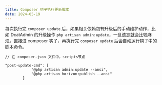 ```yaml
---
title: Composer 钩子执行更新脚本
date: 2024-05-19
---
```


每次执行完 `composer update` 后，如果相关依赖包有升级后的手动维护动作，比如 DcatAdmin
的升级操作 `php artisan admin:update`，一旦遗忘就会比较麻烦。直接进 composer 钩子，再执行完 `composer update`
后会自动运行钩子中的脚本命令。

```
// 在 composer.json 文件中，scripts节点

"post-update-cmd": [
            "@php artisan admin:update --ansi",
            "@php artisan horizon:publish --ansi"
        ]
```
